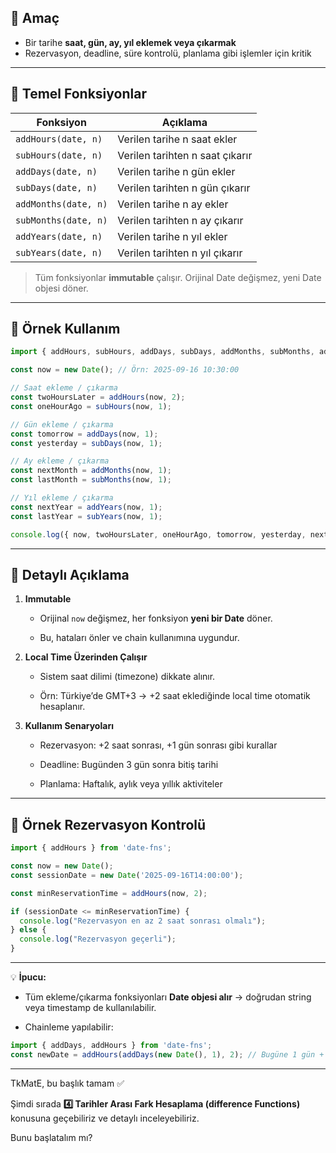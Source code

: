 
## 🔹 Amaç

- Bir tarihe **saat, gün, ay, yıl eklemek veya çıkarmak**
- Rezervasyon, deadline, süre kontrolü, planlama gibi işlemler için kritik

---

## 🔹 Temel Fonksiyonlar

|Fonksiyon|Açıklama|
|---|---|
|`addHours(date, n)`|Verilen tarihe n saat ekler|
|`subHours(date, n)`|Verilen tarihten n saat çıkarır|
|`addDays(date, n)`|Verilen tarihe n gün ekler|
|`subDays(date, n)`|Verilen tarihten n gün çıkarır|
|`addMonths(date, n)`|Verilen tarihe n ay ekler|
|`subMonths(date, n)`|Verilen tarihten n ay çıkarır|
|`addYears(date, n)`|Verilen tarihe n yıl ekler|
|`subYears(date, n)`|Verilen tarihten n yıl çıkarır|

> Tüm fonksiyonlar **immutable** çalışır. Orijinal Date değişmez, yeni Date objesi döner.

---

## 🔹 Örnek Kullanım

```ts
import { addHours, subHours, addDays, subDays, addMonths, subMonths, addYears, subYears } from 'date-fns';

const now = new Date(); // Örn: 2025-09-16 10:30:00

// Saat ekleme / çıkarma
const twoHoursLater = addHours(now, 2);
const oneHourAgo = subHours(now, 1);

// Gün ekleme / çıkarma
const tomorrow = addDays(now, 1);
const yesterday = subDays(now, 1);

// Ay ekleme / çıkarma
const nextMonth = addMonths(now, 1);
const lastMonth = subMonths(now, 1);

// Yıl ekleme / çıkarma
const nextYear = addYears(now, 1);
const lastYear = subYears(now, 1);

console.log({ now, twoHoursLater, oneHourAgo, tomorrow, yesterday, nextMonth, lastMonth, nextYear, lastYear });
```

---

## 🔹 Detaylı Açıklama

1. **Immutable**
    
    - Orijinal `now` değişmez, her fonksiyon **yeni bir Date** döner.
        
    - Bu, hataları önler ve chain kullanımına uygundur.
        
2. **Local Time Üzerinden Çalışır**
    
    - Sistem saat dilimi (timezone) dikkate alınır.
        
    - Örn: Türkiye’de GMT+3 → +2 saat eklediğinde local time otomatik hesaplanır.
        
3. **Kullanım Senaryoları**
    
    - Rezervasyon: +2 saat sonrası, +1 gün sonrası gibi kurallar
        
    - Deadline: Bugünden 3 gün sonra bitiş tarihi
        
    - Planlama: Haftalık, aylık veya yıllık aktiviteler
        

---

## 🔹 Örnek Rezervasyon Kontrolü

```ts
import { addHours } from 'date-fns';

const now = new Date();
const sessionDate = new Date('2025-09-16T14:00:00');

const minReservationTime = addHours(now, 2);

if (sessionDate <= minReservationTime) {
  console.log("Rezervasyon en az 2 saat sonrası olmalı");
} else {
  console.log("Rezervasyon geçerli");
}
```

---

💡 **İpucu:**

- Tüm ekleme/çıkarma fonksiyonları **Date objesi alır** → doğrudan string veya timestamp de kullanılabilir.
    
- Chainleme yapılabilir:
    

```ts
import { addDays, addHours } from 'date-fns';
const newDate = addHours(addDays(new Date(), 1), 2); // Bugüne 1 gün + 2 saat
```

---

TkMatE, bu başlık tamam ✅

Şimdi sırada **4️⃣ Tarihler Arası Fark Hesaplama (difference Functions)** konusuna geçebiliriz ve detaylı inceleyebiliriz.

Bunu başlatalım mı?
